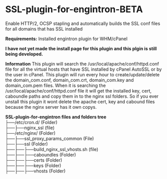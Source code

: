 # SSL-plugin-for-engintron-BETA
Enable HTTP/2, OCSP stapling and automatically builds the SSL conf files for all domains that has SSL installed

<b>Requirements:</b> Installed engintron plugin for WHM/cPanel

<b>I have not yet made the install page for this plugin and this plgin is still being developed.</b>

<b>Information</b>
This plugin will search the /usr/local/apache/conf/httpd.conf file for all the virtual hosts that have SSL installed by cPanel AutoSSL or by the user in cPanel. This plugin will run every hour to create/update/delete the domain_com.conf, domain_com.crt, domain_com.key and domain_com.pem files. When it is searching the /usr/local/apache/conf/httpd.conf file it will get the installed key, cert, caboundle paths and copy them in to the nginx ssl folders. So if you ever unstall this plugin it wont delete the apache cert, key and cabound files because the nginx server has it own copys. 

<b>SSL-plugin-for-engintron files and folders tree</b><br>
├──/etc/cron.d/ (Folder)<br>
├──├──nginx_ssl (file)<br>
├──/etc/nginx/ (Folder)<br>
├──├──ssl_proxy_params_common (File)<br>
├──├──ssl (Folder)<br>
├──├──├──build_nginx_ssl_vhosts.sh (file)<br>
├──├──├──caboundles (Folder)<br>
├──├──├──certs (Folder)<br>
├──├──├──keys (Folder)<br>
├──├──├──vhosts (Folder)<br>
